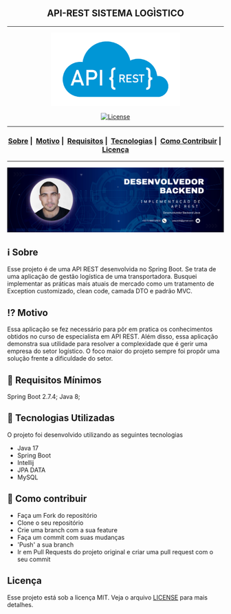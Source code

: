 <h2 align="center">API-REST SISTEMA LOGÌSTICO</h2>

___

<p align="center">
  <img src="https://github.com/Ualace36/dataImag/blob/main/apiLogo.png" width="300" heigth="300">
</p>


<p align="center">
  <a href="LICENSE">
    <img alt="License" src="https://img.shields.io/badge/license-MIT-%23F8952D">
  </a>
</p>

___

<h3 align="center">
  <a href="#information_source-sobre">Sobre</a>&nbsp;|&nbsp;
  <a href="#interrobang-motivo">Motivo</a>&nbsp;|&nbsp;
  <a href="#seedling-requisitos-mínimos">Requisitos</a>&nbsp;|&nbsp;
  <a href="#rocket-tecnologias-utilizadas">Tecnologias</a>&nbsp;|&nbsp;
  <a href="#link-como-contribuir">Como Contribuir</a>&nbsp;|&nbsp;
  <a href="#licença">Licença</a>
</h3>

___

<img src="https://github.com/Ualace36/dataImag/blob/main/banner-linkedin.png" width="1200">

## :information_source: Sobre

Esse projeto é de uma API REST desenvolvida no Spring Boot. Se trata de uma aplicação de gestão logística de uma transportadora. Busquei implementar as práticas mais atuais de mercado como um tratamento de Exception customizado, clean code, camada DTO e padrão MVC.  

## :interrobang: Motivo

Essa aplicação se fez necessário para pôr em pratica os conhecimentos obtidos no curso de especialista em API REST. Além disso, essa aplicação demonstra sua utilidade para resolver a complexidade que é gerir uma empresa do setor logístico. O foco maior do projeto sempre foi propôr uma solução frente a dificuldade do setor.

## :seedling: Requisitos Mínimos

Spring Boot 2.7.4;
Java 8;


## :rocket: Tecnologias Utilizadas 

O projeto foi desenvolvido utilizando as seguintes tecnologias

- Java 17
- Spring Boot
- Intellij
- JPA DATA
- MySQL

## :link: Como contribuir 

- Faça um Fork do repositório
- Clone o seu repositório
- Crie uma branch com a sua feature
- Faça um commit com suas mudanças
- 'Push' a sua branch
- Ir em Pull Requests do projeto original e criar uma pull request com o seu commit

## Licença 

Esse projeto está sob a licença MIT. Veja o arquivo [LICENSE](LICENSE) para mais detalhes.
